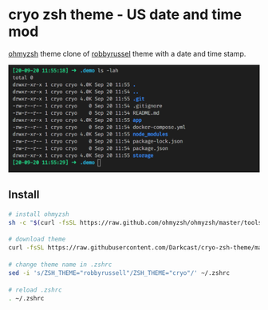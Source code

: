 # cryo zsh theme - US date and time mod

[ohmyzsh](https://ohmyz.sh/) theme
clone of [robbyrussel](https://github.com/ohmyzsh/ohmyzsh/wiki/Themes#robbyrussell) theme with a date and time stamp.

[![sample](sample.png)](sample.png)

## Install

```bash
# install ohmyzsh
sh -c "$(curl -fsSL https://raw.github.com/ohmyzsh/ohmyzsh/master/tools/install.sh)"

# download theme
curl -fsSL https://raw.githubusercontent.com/Darkcast/cryo-zsh-theme/master/cryo.zsh-theme > ~/.oh-my-zsh/themes/cryo.zsh-theme

# change theme name in .zshrc
sed -i 's/ZSH_THEME="robbyrussell"/ZSH_THEME="cryo"/' ~/.zshrc

# reload .zshrc
. ~/.zshrc
```
